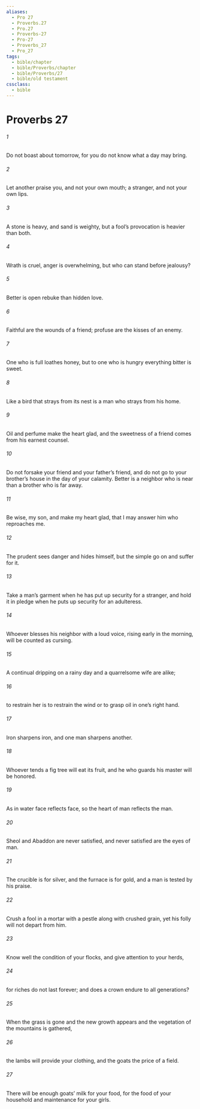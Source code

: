 ```yaml
---
aliases:
  - Pro 27
  - Proverbs.27
  - Pro.27
  - Proverbs-27
  - Pro-27
  - Proverbs_27
  - Pro_27
tags:
  - bible/chapter
  - bible/Proverbs/chapter
  - bible/Proverbs/27
  - bible/old testament
cssclass:
  - bible
---
```


# Proverbs 27

###### 1
Do not boast about tomorrow,   for you do not know what a day may bring.
###### 2
Let another praise you, and not your own mouth; a stranger, and not your own lips.
###### 3
A stone is heavy, and sand is weighty, but a fool’s provocation is heavier than both.
###### 4
Wrath is cruel, anger is overwhelming, but who can stand before jealousy?
###### 5
Better is open rebuke than hidden love.
###### 6
Faithful are the wounds of a friend; profuse are the kisses of an enemy.
###### 7
One who is full loathes honey, but to one who is hungry everything bitter is sweet.
###### 8
Like a bird that strays from its nest is a man who strays from his home.
###### 9
Oil and perfume make the heart glad, and the sweetness of a friend comes from his earnest counsel.
###### 10
Do not forsake your friend and your father’s friend, and do not go to your brother’s house in the day of your calamity.   Better is a neighbor who is near than a brother who is far away.
###### 11
Be wise, my son, and make my heart glad, that I may answer him who reproaches me.
###### 12
The prudent sees danger and hides himself, but the simple go on and suffer for it.
###### 13
Take a man’s garment when he has put up security for a stranger, and hold it in pledge when he puts up security for an adulteress.
###### 14
Whoever blesses his neighbor with a loud voice, rising early in the morning, will be counted as cursing.
###### 15
A continual dripping on a rainy day and a quarrelsome wife are alike;
###### 16
to restrain her is to restrain the wind or to grasp oil in one’s right hand.
###### 17
Iron sharpens iron, and one man sharpens another.
###### 18
Whoever tends a fig tree will eat its fruit, and he who guards his master will be honored.
###### 19
As in water face reflects face, so the heart of man reflects the man.
###### 20
Sheol and Abaddon are never satisfied, and never satisfied are the eyes of man.
###### 21
The crucible is for silver, and the furnace is for gold, and a man is tested by his praise.
###### 22
Crush a fool in a mortar with a pestle along with crushed grain, yet his folly will not depart from him.
###### 23
Know well the condition of your flocks, and give attention to your herds,
###### 24
for riches do not last forever; and does a crown endure to all generations?
###### 25
When the grass is gone and the new growth appears and the vegetation of the mountains is gathered,
###### 26
the lambs will provide your clothing, and the goats the price of a field.
###### 27
There will be enough goats’ milk for your food, for the food of your household and maintenance for your girls.



